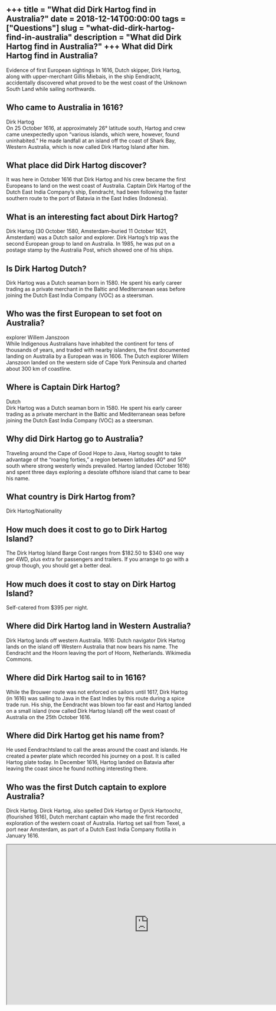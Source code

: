 +++
title = "What did Dirk Hartog find in Australia?"
date = 2018-12-14T00:00:00
tags = ["Questions"]
slug = "what-did-dirk-hartog-find-in-australia"
description = "What did Dirk Hartog find in Australia?"
+++
What did Dirk Hartog find in Australia?
---------------------------------------

Evidence of first European sightings In 1616, Dutch skipper, Dirk Hartog, along with upper-merchant Gillis Miebais, in the ship Eendracht, accidentally discovered what proved to be the west coast of the Unknown South Land while sailing northwards.

Who came to Australia in 1616?
------------------------------

Dirk Hartog  
On 25 October 1616, at approximately 26° latitude south, Hartog and crew came unexpectedly upon “various islands, which were, however, found uninhabited.” He made landfall at an island off the coast of Shark Bay, Western Australia, which is now called Dirk Hartog Island after him.

What place did Dirk Hartog discover?
------------------------------------

It was here in October 1616 that Dirk Hartog and his crew became the first Europeans to land on the west coast of Australia. Captain Dirk Hartog of the Dutch East India Company’s ship, Eendracht, had been following the faster southern route to the port of Batavia in the East Indies (Indonesia).

What is an interesting fact about Dirk Hartog?
----------------------------------------------

Dirk Hartog (30 October 1580, Amsterdam–buried 11 October 1621, Amsterdam) was a Dutch sailor and explorer. Dirk Hartog’s trip was the second European group to land on Australia. In 1985, he was put on a postage stamp by the Australia Post, which showed one of his ships.

Is Dirk Hartog Dutch?
---------------------

Dirk Hartog was a Dutch seaman born in 1580. He spent his early career trading as a private merchant in the Baltic and Mediterranean seas before joining the Dutch East India Company (VOC) as a steersman.

Who was the first European to set foot on Australia?
----------------------------------------------------

explorer Willem Janszoon  
While Indigenous Australians have inhabited the continent for tens of thousands of years, and traded with nearby islanders, the first documented landing on Australia by a European was in 1606. The Dutch explorer Willem Janszoon landed on the western side of Cape York Peninsula and charted about 300 km of coastline.

Where is Captain Dirk Hartog?
-----------------------------

Dutch  
Dirk Hartog was a Dutch seaman born in 1580. He spent his early career trading as a private merchant in the Baltic and Mediterranean seas before joining the Dutch East India Company (VOC) as a steersman.

Why did Dirk Hartog go to Australia?
------------------------------------

Traveling around the Cape of Good Hope to Java, Hartog sought to take advantage of the “roaring forties,” a region between latitudes 40° and 50° south where strong westerly winds prevailed. Hartog landed (October 1616) and spent three days exploring a desolate offshore island that came to bear his name.

What country is Dirk Hartog from?
---------------------------------

Dirk Hartog/Nationality

How much does it cost to go to Dirk Hartog Island?
--------------------------------------------------

The Dirk Hartog Island Barge Cost ranges from $182.50 to $340 one way per 4WD, plus extra for passengers and trailers. If you arrange to go with a group though, you should get a better deal.

How much does it cost to stay on Dirk Hartog Island?
----------------------------------------------------

Self-catered from $395 per night.

Where did Dirk Hartog land in Western Australia?
------------------------------------------------

Dirk Hartog lands off western Australia. 1616: Dutch navigator Dirk Hartog lands on the island off Western Australia that now bears his name. The Eendracht and the Hoorn leaving the port of Hoorn, Netherlands. Wikimedia Commons.

Where did Dirk Hartog sail to in 1616?
--------------------------------------

While the Brouwer route was not enforced on sailors until 1617, Dirk Hartog (in 1616) was sailing to Java in the East Indies by this route during a spice trade run. His ship, the Eendracht was blown too far east and Hartog landed on a small island (now called Dirk Hartog Island) off the west coast of Australia on the 25th October 1616.

Where did Dirk Hartog get his name from?
----------------------------------------

He used Eendrachtsland to call the areas around the coast and islands. He created a pewter plate which recorded his journey on a post. It is called Hartog plate today. In December 1616, Hartog landed on Batavia after leaving the coast since he found nothing interesting there.

Who was the first Dutch captain to explore Australia?
-----------------------------------------------------

Dirck Hartog. Dirck Hartog, also spelled Dirk Hartog or Dyrck Hartoochz, (flourished 1616), Dutch merchant captain who made the first recorded exploration of the western coast of Australia. Hartog set sail from Texel, a port near Amsterdam, as part of a Dutch East India Company flotilla in January 1616.

<iframe allow="accelerometer; autoplay; clipboard-write; encrypted-media; gyroscope; picture-in-picture" allowfullscreen="" class="__youtube_prefs__  epyt-is-override  no-lazyload" data-no-lazy="1" data-origheight="433" data-origwidth="770" data-skipgform_ajax_framebjll="" height="433" id="_ytid_65242" loading="lazy" src="https://www.youtube.com/embed/EzEHPHjCIdA?enablejsapi=1&autoplay=0&cc_load_policy=0&cc_lang_pref=&iv_load_policy=1&loop=0&modestbranding=0&rel=1&fs=1&playsinline=0&autohide=2&theme=dark&color=red&controls=1&" title="YouTube player" width="770"></iframe>